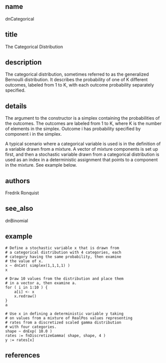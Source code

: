 ## name
dnCategorical
## title
The Categorical Distribution
## description
The categorical distribution, sometimes referred to as the generalized Bernoulli distribution. It describes the probability of one of K different outcomes, labeled from 1 to K, with each outcome probability separately specified.
## details
The argument to the constructor is a simplex containing the probabilities of the outcomes. The outcomes are labeled from 1 to K, where K is the number of elements in the simplex. Outcome i has probability specified by component i in the simplex.

A typical scenario where a categorical variable is used is in the definition of a variable drawn from a mixture. A vector of mixture components is set up first, and then a stochastic variable drawn from a categorical distribution is used as an index in a deterministic assignment that points to a component in the mixture. See example below.

## authors
Fredrik Ronquist
## see_also
dnBinomial
## example
	# Define a stochastic variable x that is drawn from
	# a categorical distribution with 4 categories, each
	# category having the same probability, then examine
	# the value of x.
	x ~ dnCat( simplex(1,1,1,1) )
	x
	
	# Draw 10 values from the distribution and place them
	# in a vector a, then examine a.
	for ( i in 1:10 ) {
	    a[i] <- x
	    x.redraw()
	}
	a
	
	# Use x in defining a deterministic variable y taking
	# on values from a mixture of RealPos values representing
	# rates from a discretized scaled gamma distribution
	# with four categories.
	shape ~ dnExp( 10.0 )
	rates := fnDiscretizeGamma( shape, shape, 4 )
	y := rates[x]
	
## references
